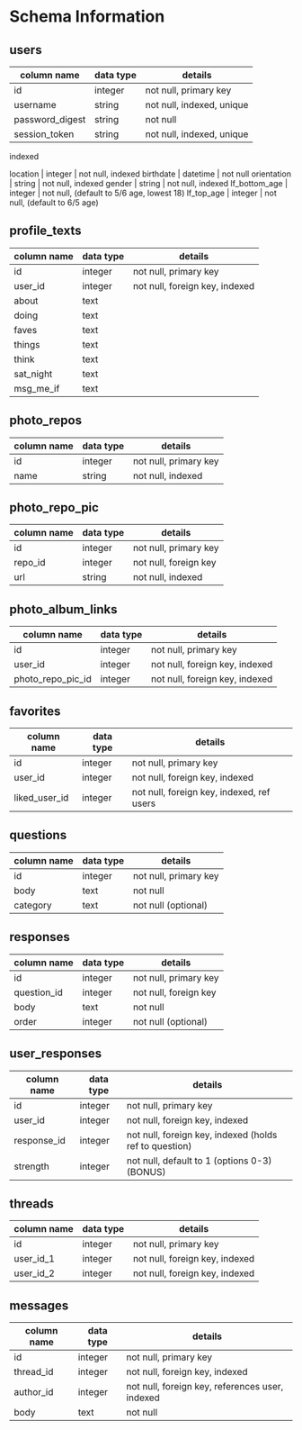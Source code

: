 # Schema Information

## users
column name     | data type | details
----------------|-----------|-----------------------
id              | integer   | not null, primary key
username        | string    | not null, indexed, unique
password_digest | string    | not null
session_token   | string    | not null, indexed, unique
 indexed
<!-- country_id      | integer   | not null, foreign key, indexed -->
location        | integer   | not null, indexed
birthdate       | datetime  | not null
orientation     | string    | not null, indexed
gender          | string    | not null, indexed
lf_bottom_age   | integer   | not null, (default to 5/6 age, lowest 18)
lf_top_age      | integer   | not null, (default to 6/5 age)


<!-- ## countries
column name     | data type | details
----------------|-----------|-----------------------
id              | integer   | not null, primary key
name            | string    | not null -->


## profile_texts
column name    | data type  | details
---------------|------------|-----------------------
id             | integer    | not null, primary key
user_id        | integer    | not null, foreign key, indexed
about          | text       |
doing          | text       |
faves          | text       |
things         | text       |
think          | text       |
sat_night      | text       |
msg_me_if      | text       |  

## photo_repos
column name | data type | details
------------|-----------|-----------------------
id          | integer   | not null, primary key
name        | string    | not null, indexed

## photo_repo_pic
column name | data type | details
------------|-----------|-----------------------
id          | integer   | not null, primary key
repo_id     | integer   | not null, foreign key
url         | string    | not null, indexed

## photo_album_links
column name       | data type | details
------------------|-----------|-----------------------
id                | integer   | not null, primary key
user_id           | integer   | not null, foreign key, indexed
photo_repo_pic_id | integer   | not null, foreign key, indexed


## favorites
column name | data type | details
--------------|-----------|-----------------------
id            | integer   | not null, primary key
user_id       | integer   | not null, foreign key, indexed
liked_user_id | integer   | not null, foreign key, indexed, ref users

## questions
column name | data type | details
------------|-----------|-----------------------
id          | integer   | not null, primary key
body        | text      | not null
category    | text      | not null (optional)

## responses
column name | data type | details
------------|-----------|-----------------------
id          | integer   | not null, primary key
question_id | integer   | not null, foreign key
body        | text      | not null
order       | integer   | not null (optional)

## user_responses
column name | data type | details
------------|-----------|-----------------------
id          | integer   | not null, primary key
user_id     | integer   | not null, foreign key, indexed
response_id | integer   | not null, foreign key, indexed (holds ref to question)
strength    | integer   | not null, default to 1 (options 0-3) (BONUS)

## threads
column name | data type | details
------------|-----------|-----------------------
id          | integer   | not null, primary key
user_id_1   | integer   | not null, foreign key, indexed
user_id_2   | integer   | not null, foreign key, indexed

## messages
column name | data type | details
------------|-----------|-----------------------
id          | integer   | not null, primary key
thread_id   | integer   | not null, foreign key, indexed
author_id   | integer   | not null, foreign key, references user, indexed
body        | text      | not null




<!-- ## orientations
column name     | data type | details
----------------|-----------|-----------------------
id              | integer   | not null, primary key
label           | string    | not null

## genders
column name     | data type | details
----------------|-----------|-----------------------
id              | integer   | not null, primary key
label           | string    | not null -->


<!-- ## photo_albums
column name | data type | details
------------|-----------|-----------------------
id          | integer   | not null, primary key
user_id     | integer   | not null, foreign key, indexed
repo_id     | integer   | not null, foreign key, ref phot repos -->



<!-- ## looking_for_gender_links
column name    | data type  | details
---------------|------------|-----------------------
id             | integer    | not null, primary key
looking_for_id | integer    | not null, foreign key, indexed
gender         | string     | not null, foreign key, indexed

## looking_for_orientation_links
column name    | data type  | details
---------------|------------|-----------------------
id             | integer    | not null, primary key
looking_for_id | integer    | not null, foreign key, indexed
orientation_id | integer    | not null, foreign key, indexed -->
